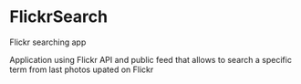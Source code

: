 # FlickrSearch
Flickr searching app

Application using Flickr API and public feed that allows to search a specific term from last photos upated on Flickr
